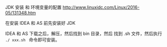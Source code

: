 JDK  安装 和 环境变量的配置
http://www.linuxidc.com/Linux/2016-05/131348.htm

在安装 IDEA  和 AS  前先安装好 JDK

IDEA 和 AS 下载之后，解压，然后找到 bin 目录，然后 找到 .sh 文件，然后执行 `./ xxx.sh ` 命令即可安装。

